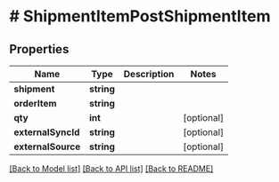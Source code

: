 # # ShipmentItemPostShipmentItem

## Properties

Name | Type | Description | Notes
------------ | ------------- | ------------- | -------------
**shipment** | **string** |  | 
**orderItem** | **string** |  | 
**qty** | **int** |  | [optional] 
**externalSyncId** | **string** |  | [optional] 
**externalSource** | **string** |  | [optional] 

[[Back to Model list]](../../README.md#documentation-for-models) [[Back to API list]](../../README.md#documentation-for-api-endpoints) [[Back to README]](../../README.md)


